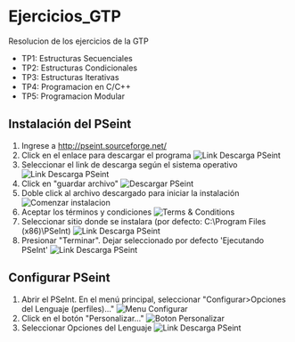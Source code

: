 # Ejercicios_GTP
Resolucion de los ejercicios de la GTP

* TP1: Estructuras Secuenciales
* TP2: Estructuras Condicionales
* TP3: Estructuras Iterativas
* TP4: Programacion en C/C++
* TP5: Programacion Modular

## Instalación del PSeint
1. Ingrese a http://pseint.sourceforge.net/
2. Click en el enlace para descargar el programa
![Link Descarga PSeint](imagenes/paso_2.png)
3. Seleccionar el link de descarga según el sistema operativo
![Link Descarga PSeint](imagenes/paso_3.png)
4. Click en "guardar archivo"
![Descargar PSeint](imagenes/paso_4.png)
5. Doble click al archivo descargado para iniciar la instalación
![Comenzar instalacion](imagenes/paso_5.png)
6. Aceptar los términos y condiciones
![Terms & Conditions](imagenes/paso_6.png)
7. Seleccionar sitio donde se instalara (por defecto: C:\Program Files (x86)\PSeInt)
![Link Descarga PSeint](imagenes/paso_7.png)
8. Presionar "Terminar". Dejar seleccionado por defecto 'Ejecutando PSeInt'
![Link Descarga PSeint](imagenes/paso_8.png)

## Configurar PSeint
1. Abrir el PSeInt. En el menú principal, seleccionar "Configurar>Opciones del Lenguaje (perfiles)..."
![Menu Configurar](imagenes/paso_10.png)
2. Click en el botón "Personalizar..."
![Boton Personalizar](imagenes/paso_11.png)
3. Seleccionar Opciones del Lenguaje
![Link Descarga PSeint](imagenes/paso_12.png)